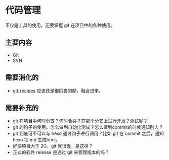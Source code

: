 # 代码管理

不仅是工具的使用，还要掌握 git 在项目中的各种使用。


## 主要内容

- Git
- SVN



## 需要消化的

- [git-recipes](https://github.com/geeeeeeeeek/git-recipes) 应该还是很厉害的额，融合进来。




## 需要补充的

- git 在项目中何时分支？何时合并？在那个分支上进行开发？测试呢？
- git 的钩子的使用，怎么做到自动化测试？怎么做到commit的时候通知别人？
- git 到底可不可以与 hexo 通过钩子进行调用？比如 git 在 commit 之后，通知 hexo 把 md 生成html。
- 好像项目大于 2G，git 就很慢，是这样？
- 正式的软件 release 是通过 git 来管理版本的吗？
